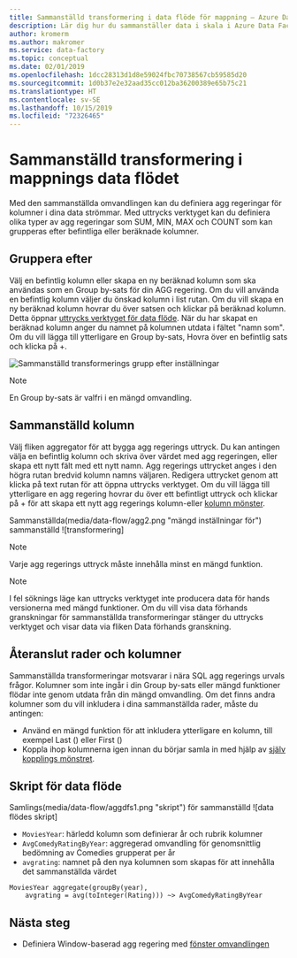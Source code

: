 ```yaml
---
title: Sammanställd transformering i data flöde för mappning – Azure Data Factory | Microsoft Docs
description: Lär dig hur du sammanställer data i skala i Azure Data Factory med den sammanställda omvandlingen för data flöde.
author: kromerm
ms.author: makromer
ms.service: data-factory
ms.topic: conceptual
ms.date: 02/01/2019
ms.openlocfilehash: 1dcc28313d1d8e59024fbc70738567cb59585d20
ms.sourcegitcommit: 1d0b37e2e32aad35cc012ba36200389e65b75c21
ms.translationtype: HT
ms.contentlocale: sv-SE
ms.lasthandoff: 10/15/2019
ms.locfileid: "72326465"
---
```

# <a name="aggregate-transformation-in-mapping-data-flow"></a>Sammanställd transformering i mappnings data flödet 



Med den sammanställda omvandlingen kan du definiera agg regeringar för kolumner i dina data strömmar. Med uttrycks verktyget kan du definiera olika typer av agg regeringar som SUM, MIN, MAX och COUNT som kan grupperas efter befintliga eller beräknade kolumner.

## <a name="group-by"></a>Gruppera efter
Välj en befintlig kolumn eller skapa en ny beräknad kolumn som ska användas som en Group by-sats för din AGG regering. Om du vill använda en befintlig kolumn väljer du önskad kolumn i list rutan. Om du vill skapa en ny beräknad kolumn hovrar du över satsen och klickar på beräknad kolumn. Detta öppnar [uttrycks verktyget för data flöde](concepts-data-flow-expression-builder.md). När du har skapat en beräknad kolumn anger du namnet på kolumnen utdata i fältet "namn som". Om du vill lägga till ytterligare en Group by-sats, Hovra över en befintlig sats och klicka på +.

![Sammanställd transformerings grupp efter inställningar](media/data-flow/agg.png "sammanställd omvandlings grupp efter inställningar")

> [!NOTE]
> En Group by-sats är valfri i en mängd omvandling.

## <a name="aggregate-column"></a>Sammanställd kolumn 
Välj fliken aggregator för att bygga agg regerings uttryck. Du kan antingen välja en befintlig kolumn och skriva över värdet med agg regeringen, eller skapa ett nytt fält med ett nytt namn. Agg regerings uttrycket anges i den högra rutan bredvid kolumn namns väljaren. Redigera uttrycket genom att klicka på text rutan för att öppna uttrycks verktyget. Om du vill lägga till ytterligare en agg regering hovrar du över ett befintligt uttryck och klickar på + för att skapa ett nytt agg regerings kolumn-eller [kolumn mönster](concepts-data-flow-column-pattern.md).

Sammanställda(media/data-flow/agg2.png "mängd inställningar för") sammanställd ![transformering]

> [!NOTE]
> Varje agg regerings uttryck måste innehålla minst en mängd funktion.

> [!NOTE]
> I fel söknings läge kan uttrycks verktyget inte producera data för hands versionerna med mängd funktioner. Om du vill visa data förhands granskningar för sammanställda transformeringar stänger du uttrycks verktyget och visar data via fliken Data förhands granskning.

## <a name="reconnect-rows-and-columns"></a>Återanslut rader och kolumner
Sammanställda transformeringar motsvarar i nära SQL agg regerings urvals frågor. Kolumner som inte ingår i din Group by-sats eller mängd funktioner flödar inte genom utdata från din mängd omvandling. Om det finns andra kolumner som du vill inkludera i dina sammanställda rader, måste du antingen:

* Använd en mängd funktion för att inkludera ytterligare en kolumn, till exempel Last () eller First ()
* Koppla ihop kolumnerna igen innan du börjar samla in med hjälp av [själv kopplings mönstret](https://mssqldude.wordpress.com/2018/12/20/adf-data-flows-self-join/).

## <a name="data-flow-script"></a>Skript för data flöde

Samlings(media/data-flow/aggdfs1.png "skript") för sammanställd ![data flödes skript]

* ```MoviesYear```: härledd kolumn som definierar år och rubrik kolumner
* ```AvgComedyRatingByYear```: aggregerad omvandling för genomsnittlig bedömning av Comedies grupperat per år
* ```avgrating```: namnet på den nya kolumnen som skapas för att innehålla det sammanställda värdet

```
MoviesYear aggregate(groupBy(year),
    avgrating = avg(toInteger(Rating))) ~> AvgComedyRatingByYear
```
  
## <a name="next-steps"></a>Nästa steg

* Definiera Window-baserad agg regering med [fönster omvandlingen](data-flow-window.md)
